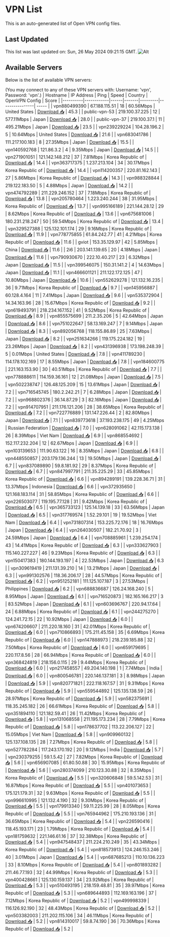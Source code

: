 # VPN List

This is an auto-generated list of Open VPN config files.

## Last Updated

This list was last updated on: Sun, 26 May 2024 09:21:15 GMT.
![Alt](https://repobeats.axiom.co/api/embed/186b98318ef1479477931607c1ad7d823f12451f.svg "Repobeats analytics image")

## Available Servers

Below is the list of available VPN servers:

(You may connect to any of these VPN servers with: Username: 'vpn', Password: 'vpn'.)
| Hostname | IP Address | Ping | Speed | Country | OpenVPN Config | Score |
|----------|------------|------|-------|---------|----------------| ----- |
| vpn880499390 | 67.188.115.51 | 18 | 60.56Mbps | United States | [Download 📥](./configs/server_0_US.ovpn) | 45.3 |
| public-vpn-53 | 219.100.37.225 | 12 | 577.11Mbps | Japan | [Download 📥](./configs/server_1_JP.ovpn) | 28.0 |
| public-vpn-37 | 219.100.37.1 | 11 | 495.21Mbps | Japan | [Download 📥](./configs/server_2_JP.ovpn) | 23.5 |
| vpn239229224 | 104.28.196.2 | 5 | 10.64Mbps | United States | [Download 📥](./configs/server_3_US.ovpn) | 21.6 |
| vpn683041786 | 111.217.100.183 | 8 | 27.35Mbps | Japan | [Download 📥](./configs/server_4_JP.ovpn) | 15.5 |
| vpn140592768 | 121.86.3.2 | 4 | 9.35Mbps | Japan | [Download 📥](./configs/server_5_JP.ovpn) | 14.5 |
| vpn271901051 | 121.142.148.212 | 37 | 7.81Mbps | Korea Republic of | [Download 📥](./configs/server_6_KR.ovpn) | 14.4 |
| vpn363717375 | 1.237.213.104 | 34 | 30.17Mbps | Korea Republic of | [Download 📥](./configs/server_7_KR.ovpn) | 14.4 |
| vpn114200357 | 220.81.162.143 | 27 | 5.86Mbps | Korea Republic of | [Download 📥](./configs/server_8_KR.ovpn) | 14.3 |
| vpn988328844 | 219.122.183.50 | 5 | 4.88Mbps | Japan | [Download 📥](./configs/server_9_JP.ovpn) | 14.2 |
| vpn474792289 | 211.229.246.152 | 37 | 7.18Mbps | Korea Republic of | [Download 📥](./configs/server_10_KR.ovpn) | 13.8 |
| vpn205780464 | 1.223.240.244 | 38 | 31.95Mbps | Korea Republic of | [Download 📥](./configs/server_11_KR.ovpn) | 13.7 |
| vpn995166189 | 221.144.28.12 | 29 | 8.62Mbps | Korea Republic of | [Download 📥](./configs/server_12_KR.ovpn) | 13.6 |
| vpn675681006 | 180.231.218.247 | 50 | 59.54Mbps | Korea Republic of | [Download 📥](./configs/server_13_KR.ovpn) | 13.4 |
| vpn329527388 | 125.132.101.174 | 29 | 9.16Mbps | Korea Republic of | [Download 📥](./configs/server_14_KR.ovpn) | 11.9 |
| vpn778775855 | 61.84.242.77 | 41 | 4.21Mbps | Korea Republic of | [Download 📥](./configs/server_15_KR.ovpn) | 11.6 |
| gviot | 153.35.129.97 | 42 | 5.85Mbps | China | [Download 📥](./configs/server_16_CN.ovpn) | 11.6 |
| 2i6 | 203.141.139.65 | 20 | 4.18Mbps | Japan | [Download 📥](./configs/server_17_JP.ovpn) | 11.6 |
| vpn790930670 | 222.10.40.217 | 23 | 6.32Mbps | Japan | [Download 📥](./configs/server_18_JP.ovpn) | 11.5 |
| vpn399546075 | 150.31.141.2 | 4 | 14.63Mbps | Japan | [Download 📥](./configs/server_19_JP.ovpn) | 11.1 |
| vpn466601121 | 211.122.172.125 | 47 | 10.80Mbps | Japan | [Download 📥](./configs/server_20_JP.ovpn) | 10.6 |
| vpn552629278 | 121.132.16.235 | 36 | 9.71Mbps | Korea Republic of | [Download 📥](./configs/server_21_KR.ovpn) | 9.7 |
| vpn145956887 | 60.128.4.164 | 11 | 7.41Mbps | Japan | [Download 📥](./configs/server_22_JP.ovpn) | 9.6 |
| vpn535372904 | 14.34.163.96 | 28 | 15.67Mbps | Korea Republic of | [Download 📥](./configs/server_23_KR.ovpn) | 9.2 |
| vpn619493791 | 218.234.167.152 | 41 | 9.52Mbps | Korea Republic of | [Download 📥](./configs/server_24_KR.ovpn) | 8.9 |
| vpn855575699 | 211.2.35.206 | 5 | 42.64Mbps | Japan | [Download 📥](./configs/server_25_JP.ovpn) | 8.6 |
| vpn751022647 | 58.13.169.247 | 7 | 9.14Mbps | Japan | [Download 📥](./configs/server_26_JP.ovpn) | 8.3 |
| vpn892056768 | 118.155.86.89 | 25 | 7.63Mbps | Japan | [Download 📥](./configs/server_27_JP.ovpn) | 8.2 |
| vpn251634266 | 119.175.224.182 | 19 | 23.26Mbps | Japan | [Download 📥](./configs/server_28_JP.ovpn) | 8.2 |
| vpn431396938 | 173.198.248.39 | 5 | 0.01Mbps | United States | [Download 📥](./configs/server_29_US.ovpn) | 7.8 |
| vpn411789230 | 114.178.102.169 | 17 | 8.55Mbps | Japan | [Download 📥](./configs/server_30_JP.ovpn) | 7.8 |
| vpn184600775 | 221.163.153.90 | 30 | 40.51Mbps | Korea Republic of | [Download 📥](./configs/server_31_KR.ovpn) | 7.7 |
| vpn778888611 | 114.159.36.161 | 12 | 21.08Mbps | Japan | [Download 📥](./configs/server_32_JP.ovpn) | 7.5 |
| vpn502238747 | 126.48.125.209 | 15 | 13.61Mbps | Japan | [Download 📥](./configs/server_33_JP.ovpn) | 7.2 |
| vpn716545745 | 180.2.242.21 | 7 | 6.28Mbps | Japan | [Download 📥](./configs/server_34_JP.ovpn) | 7.2 |
| vpn968802376 | 36.14.87.29 | 3 | 82.16Mbps | Japan | [Download 📥](./configs/server_35_JP.ovpn) | 7.2 |
| vpn914707951 | 211.176.121.206 | 28 | 38.65Mbps | Korea Republic of | [Download 📥](./configs/server_36_KR.ovpn) | 7.2 |
| vpn722776889 | 131.147.226.44 | 2 | 82.80Mbps | Japan | [Download 📥](./configs/server_37_JP.ovpn) | 7.1 |
| vpn839773618 | 37.193.238.175 | 49 | 4.25Mbps | Russian Federation | [Download 📥](./configs/server_38_RU.ovpn) | 7.0 |
| vpn628091062 | 42.115.173.138 | 26 | 8.39Mbps | Viet Nam | [Download 📥](./configs/server_39_VN.ovpn) | 6.9 |
| vpn868554692 | 152.117.232.204 | 12 | 62.67Mbps | Japan | [Download 📥](./configs/server_40_JP.ovpn) | 6.9 |
| vpn103139653 | 111.90.63.122 | 16 | 8.35Mbps | Japan | [Download 📥](./configs/server_41_JP.ovpn) | 6.8 |
| vpn448550857 | 203.179.136.244 | 13 | 19.50Mbps | Japan | [Download 📥](./configs/server_42_JP.ovpn) | 6.7 |
| vpn837089890 | 59.8.181.92 | 29 | 8.37Mbps | Korea Republic of | [Download 📥](./configs/server_43_KR.ovpn) | 6.7 |
| vpn847997791 | 211.35.225.29 | 33 | 45.85Mbps | Korea Republic of | [Download 📥](./configs/server_44_KR.ovpn) | 6.6 |
| vpn894289191 | 139.228.36.71 | 31 | 13.37Mbps | Indonesia | [Download 📥](./configs/server_45_ID.ovpn) | 6.6 |
| vpn372935650 | 121.168.183.114 | 31 | 58.85Mbps | Korea Republic of | [Download 📥](./configs/server_46_KR.ovpn) | 6.6 |
| vpn226503077 | 119.195.77.128 | 31 | 9.42Mbps | Korea Republic of | [Download 📥](./configs/server_47_KR.ovpn) | 6.5 |
| vpn365733123 | 125.14.139.18 | 33 | 63.56Mbps | Japan | [Download 📥](./configs/server_48_JP.ovpn) | 6.5 |
| vpn317769574 | 1.52.29.101 | 19 | 19.52Mbps | Viet Nam | [Download 📥](./configs/server_49_VN.ovpn) | 6.4 |
| vpn731807314 | 153.225.72.176 | 18 | 16.76Mbps | Japan | [Download 📥](./configs/server_50_JP.ovpn) | 6.4 |
| vpn264030507 | 182.21.70.92 | 3 | 24.59Mbps | Japan | [Download 📥](./configs/server_51_JP.ovpn) | 6.4 |
| vpn708885961 | 1.239.254.174 | 43 | 14.41Mbps | Korea Republic of | [Download 📥](./configs/server_52_KR.ovpn) | 6.3 |
| vpn333627903 | 115.140.227.227 | 46 | 9.23Mbps | Korea Republic of | [Download 📥](./configs/server_53_KR.ovpn) | 6.3 |
| vpn150417383 | 180.144.193.197 | 4 | 22.53Mbps | Japan | [Download 📥](./configs/server_54_JP.ovpn) | 6.3 |
| vpn309619419 | 211.131.39.210 | 14 | 13.21Mbps | Japan | [Download 📥](./configs/server_55_JP.ovpn) | 6.3 |
| vpn991302576 | 118.36.206.17 | 28 | 44.57Mbps | Korea Republic of | [Download 📥](./configs/server_56_KR.ovpn) | 6.2 |
| vpn951252181 | 111.125.107.187 | 3 | 27.53Mbps | Philippines | [Download 📥](./configs/server_57_PH.ovpn) | 6.2 |
| vpn688836687 | 126.24.168.240 | 5 | 8.95Mbps | Japan | [Download 📥](./configs/server_58_JP.ovpn) | 6.1 |
| vpn716520873 | 182.165.166.217 | 3 | 83.52Mbps | Japan | [Download 📥](./configs/server_59_JP.ovpn) | 6.1 |
| vpn603696767 | 220.94.17.64 | 24 | 6.88Mbps | Korea Republic of | [Download 📥](./configs/server_60_KR.ovpn) | 6.1 |
| vpn244275270 | 124.241.72.15 | 22 | 10.92Mbps | Japan | [Download 📥](./configs/server_61_JP.ovpn) | 6.0 |
| vpn674206607 | 211.220.18.160 | 31 | 42.01Mbps | Korea Republic of | [Download 📥](./configs/server_62_KR.ovpn) | 6.0 |
| vpn710866893 | 175.211.45.158 | 35 | 6.69Mbps | Korea Republic of | [Download 📥](./configs/server_63_KR.ovpn) | 6.0 |
| vpn147888973 | 218.239.185.88 | 32 | 7.50Mbps | Korea Republic of | [Download 📥](./configs/server_64_KR.ovpn) | 6.0 |
| vpn659179695 | 220.117.8.56 | 28 | 66.94Mbps | Korea Republic of | [Download 📥](./configs/server_65_KR.ovpn) | 6.0 |
| vpn368424819 | 218.156.0.115 | 29 | 9.44Mbps | Korea Republic of | [Download 📥](./configs/server_66_KR.ovpn) | 6.0 |
| vpn217458557 | 49.204.140.198 | 1 | 7.74Mbps | India | [Download 📥](./configs/server_67_IN.ovpn) | 6.0 |
| vpn800546781 | 220.146.137.181 | 3 | 8.98Mbps | Japan | [Download 📥](./configs/server_68_JP.ovpn) | 5.9 |
| vpn820771821 | 222.118.167.57 | 31 | 9.31Mbps | Korea Republic of | [Download 📥](./configs/server_69_KR.ovpn) | 5.9 |
| vpn559544892 | 125.135.138.59 | 26 | 28.97Mbps | Korea Republic of | [Download 📥](./configs/server_70_KR.ovpn) | 5.9 |
| vpn582375691 | 118.35.245.182 | 26 | 66.61Mbps | Korea Republic of | [Download 📥](./configs/server_71_KR.ovpn) | 5.8 |
| vpn351894110 | 121.182.59.41 | 26 | 11.42Mbps | Korea Republic of | [Download 📥](./configs/server_72_KR.ovpn) | 5.8 |
| vpn131068558 | 211.195.173.234 | 28 | 7.79Mbps | Korea Republic of | [Download 📥](./configs/server_73_KR.ovpn) | 5.8 |
| vpn178637702 | 113.22.206.127 | 22 | 15.05Mbps | Viet Nam | [Download 📥](./configs/server_74_VN.ovpn) | 5.8 |
| vpn909960132 | 125.137.108.135 | 28 | 7.27Mbps | Korea Republic of | [Download 📥](./configs/server_75_KR.ovpn) | 5.8 |
| vpn527782284 | 117.243.170.192 | 20 | 9.12Mbps | India | [Download 📥](./configs/server_76_IN.ovpn) | 5.7 |
| vpn230379255 | 59.1.5.42 | 27 | 7.82Mbps | Korea Republic of | [Download 📥](./configs/server_77_KR.ovpn) | 5.6 |
| vpn656907085 | 61.80.50.88 | 30 | 15.95Mbps | Korea Republic of | [Download 📥](./configs/server_78_KR.ovpn) | 5.6 |
| vpn280374099 | 210.123.30.88 | 32 | 8.35Mbps | Korea Republic of | [Download 📥](./configs/server_79_KR.ovpn) | 5.5 |
| vpn320606848 | 59.5.142.53 | 31 | 16.87Mbps | Korea Republic of | [Download 📥](./configs/server_80_KR.ovpn) | 5.5 |
| vpn401073653 | 175.121.179.31 | 32 | 9.63Mbps | Korea Republic of | [Download 📥](./configs/server_81_KR.ovpn) | 5.5 |
| vpn996610995 | 121.132.4.190 | 32 | 9.30Mbps | Korea Republic of | [Download 📥](./configs/server_82_KR.ovpn) | 5.5 |
| vpn179913340 | 59.11.225.99 | 28 | 8.05Mbps | Korea Republic of | [Download 📥](./configs/server_83_KR.ovpn) | 5.5 |
| vpn765944962 | 175.210.193.136 | 31 | 36.65Mbps | Korea Republic of | [Download 📥](./configs/server_84_KR.ovpn) | 5.4 |
| vpn226590416 | 118.45.193.171 | 23 | 1.79Mbps | Korea Republic of | [Download 📥](./configs/server_85_KR.ovpn) | 5.4 |
| vpn181759632 | 221.146.61.16 | 37 | 32.38Mbps | Korea Republic of | [Download 📥](./configs/server_86_KR.ovpn) | 5.4 |
| vpn947548437 | 211.224.210.249 | 35 | 43.34Mbps | Korea Republic of | [Download 📥](./configs/server_87_KR.ovpn) | 5.4 |
| vpn818573913 | 124.246.153.246 | 40 | 3.01Mbps | Japan | [Download 📥](./configs/server_88_JP.ovpn) | 5.4 |
| vpn687685213 | 110.10.136.223 | 33 | 8.10Mbps | Korea Republic of | [Download 📥](./configs/server_89_KR.ovpn) | 5.4 |
| vpn801893282 | 211.46.77.193 | 32 | 44.99Mbps | Korea Republic of | [Download 📥](./configs/server_90_KR.ovpn) | 5.3 |
| vpn400428661 | 125.130.159.137 | 34 | 23.92Mbps | Korea Republic of | [Download 📥](./configs/server_91_KR.ovpn) | 5.3 |
| vpn510493195 | 218.159.48.81 | 35 | 39.97Mbps | Korea Republic of | [Download 📥](./configs/server_92_KR.ovpn) | 5.3 |
| vpn689644893 | 112.169.163.196 | 37 | 7.12Mbps | Korea Republic of | [Download 📥](./configs/server_93_KR.ovpn) | 5.2 |
| vpn499998339 | 116.126.92.190 | 32 | 48.43Mbps | Korea Republic of | [Download 📥](./configs/server_94_KR.ovpn) | 5.2 |
| vpn503382003 | 211.202.115.106 | 34 | 46.11Mbps | Korea Republic of | [Download 📥](./configs/server_95_KR.ovpn) | 5.2 |
| vpn814310017 | 59.8.74.190 | 36 | 70.36Mbps | Korea Republic of | [Download 📥](./configs/server_96_KR.ovpn) | 5.2 |
